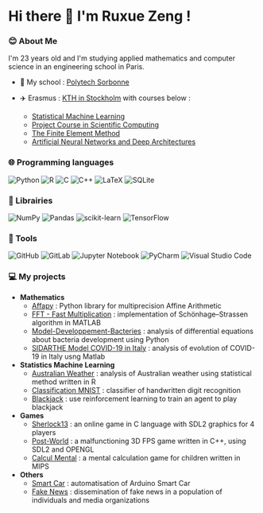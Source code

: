 # Hi there 👋 I'm Ruxue Zeng !

<!--
**Quasimewdo/Quasimewdo** is a ✨ _special_ ✨ repository because its `README.md` (this file) appears on your GitHub profile.

Here are some ideas to get you started:

- 🔭 I’m currently working on ...
- 🌱 I’m currently learning ...
- 👯 I’m looking to collaborate on ...
- 🤔 I’m looking for help with ...
- 💬 Ask me about ...
- 📫 How to reach me: ...
- 😄 Pronouns: ...
- ⚡ Fun fact: ...
-->

### :blush: About Me   

I'm 23 years old and I'm studying applied mathematics and computer science in an engineering school in Paris.  
* :school: My school : [Polytech Sorbonne](https://www.polytech.sorbonne-universite.fr)  
* :airplane: Erasmus : [KTH in Stockholm](https://www.kth.se/en) with courses below :    

  * [Statistical Machine Learning](https://kth.instructure.com/courses/26872)
  * [Project Course in Scientific Computing](https://www.kth.se/social/course/SF2567/)
  * [The Finite Element Method](https://www.kth.se/student/kurser/kurs/SF2561?l=en)
  * [Artificial Neural Networks and Deep Architectures](https://www.kth.se/student/kurser/kurs/DD2437?l=en)

### :globe_with_meridians: Programming languages  
![Python](https://img.shields.io/badge/python-3670A0?style=for-the-badge&logo=python&logoColor=ffdd54) ![R](https://img.shields.io/badge/r-%23276DC3.svg?style=for-the-badge&logo=r&logoColor=white) ![C](https://img.shields.io/badge/c-%2300599C.svg?style=for-the-badge&logo=c&logoColor=white) ![C++](https://img.shields.io/badge/c++-%2300599C.svg?style=for-the-badge&logo=c%2B%2B&logoColor=white) ![LaTeX](https://img.shields.io/badge/latex-%23008080.svg?style=for-the-badge&logo=latex&logoColor=white) ![SQLite](https://img.shields.io/badge/sqlite-%2307405e.svg?style=for-the-badge&logo=sqlite&logoColor=white) 

### :book: Librairies  
![NumPy](https://img.shields.io/badge/numpy-%23013243.svg?style=for-the-badge&logo=numpy&logoColor=white) ![Pandas](https://img.shields.io/badge/pandas-%23150458.svg?style=for-the-badge&logo=pandas&logoColor=white) ![scikit-learn](https://img.shields.io/badge/scikit--learn-%23F7931E.svg?style=for-the-badge&logo=scikit-learn&logoColor=white) ![TensorFlow](https://img.shields.io/badge/TensorFlow-%23FF6F00.svg?style=for-the-badge&logo=TensorFlow&logoColor=white)

### :wrench: Tools  
![GitHub](https://img.shields.io/badge/github-%23121011.svg?style=for-the-badge&logo=github&logoColor=white) ![GitLab](https://img.shields.io/badge/gitlab-%23181717.svg?style=for-the-badge&logo=gitlab&logoColor=white) ![Jupyter Notebook](https://img.shields.io/badge/jupyter-%23FA0F00.svg?style=for-the-badge&logo=jupyter&logoColor=white) ![PyCharm](https://img.shields.io/badge/pycharm-143?style=for-the-badge&logo=pycharm&logoColor=black&color=black&labelColor=green) ![Visual Studio Code](https://img.shields.io/badge/Visual%20Studio%20Code-0078d7.svg?style=for-the-badge&logo=visual-studio-code&logoColor=white) 

### :computer: My projects  
* **Mathematics**   
  * [Affapy](https://gitlab.lip6.fr/hilaire/affapy) : Python library for multiprecision Affine Arithmetic  
  * [FFT - Fast Multiplication](https://github.com/Quasimewdo/fft-fast-multiplication) : implementation of Schönhage–Strassen algorithm in MATLAB  
  * [Model-Developpement-Bacteries](https://github.com/Quasimewdo/Model-Developpement-Bacteries) : analysis of differential equations about bacteria development using Python  
  * [SIDARTHE Model COVID-19 in Italy](https://github.com/Quasimewdo/SIDARTHE-COVID) : analysis of evolution of COVID-19 in Italy usng Matlab
* **Statistics Machine Learning**
  * [Australian Weather](https://github.com/Quasimewdo/Australian-Weather) : analysis of Australian weather using statistical method written in R
  * [Classification MNIST](https://github.com/Quasimewdo/StatisticalClassification) : classifier of handwritten digit recognition 
  * [Blackjack](https://github.com/Quasimewdo/BlackJack) : use reinforcement learning to train an agent to play blackjack
* **Games**
  * [Sherlock13](https://github.com/Quasimewdo/Sherlock13) : an online game in C language with SDL2 graphics for 4 players
  * [Post-World](https://github.com/Quasimewdo/Post-world) : a malfunctioning 3D FPS game written in C++, using SDL2 and OPENGL
  * [Calcul Mental](https://github.com/Quasimewdo/CalculMental) : a mental calculation game for children written in MIPS
* **Others**
  * [Smart Car](https://github.com/Quasimewdo/SmartCar) : automatisation of Arduino Smart Car
  * [Fake News](https://github.com/Quasimewdo/Fake-news) : dissemination of fake news in a population of individuals and media organizations
